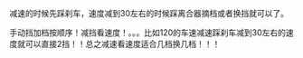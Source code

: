 减速的时候先踩刹车，速度减到30左右的时候踩离合器摘档或者换挡就可以了。

手动挡加档按顺序！减挡看速度！。。。比如120的车速减速踩刹车减到30左右的速度就可以直接2挡！！总之减速看速度适合几档换几档！！！

